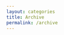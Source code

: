 ```yaml
---
layout: categories
title: Archive
permalink: /archive
---
```

<!-- {% include paginator.html %} -->
